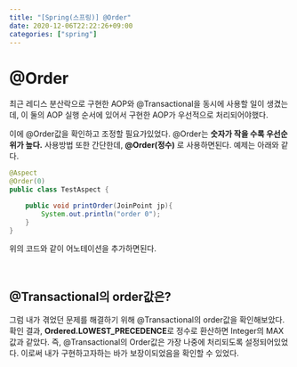 ```yaml
---
title: "[Spring(스프링)] @Order"
date: 2020-12-06T22:22:26+09:00
categories: ["spring"]
---
```


# @Order

최근 레디스 분산락으로 구현한 AOP와 @Transactional을 동시에 사용할 일이 생겼는데, 이 둘의 AOP 실행 순서에 있어서 구현한 AOP가 우선적으로 처리되어야했다.

이에 @Order값을 확인하고 조정할 필요가있었다. @Order는 **숫자가 작을 수록 우선순위가 높다.** 사용방법 또한 간단한데, **@Order(정수)** 로 사용하면된다. 예제는 아래와 같다.

~~~java
@Aspect
@Order(0)
public class TestAspect {

    public void printOrder(JoinPoint jp){
        System.out.println("order 0");
    }
}
~~~

위의 코드와 같이 어노테이션을 추가하면된다.

<br>

## @Transactional의 order값은?

그럼 내가 겪었던 문제를 해결하기 위해 @Transactional의 order값을 확인해보았다. 확인 결과, **Ordered.LOWEST_PRECEDENCE**로 정수로 환산하면 Integer의 MAX 값과 같았다. 즉, @Transactional의 Order값은 가장 나중에 처리되도록 설정되어있었다. 이로써 내가 구현하고자하는 바가 보장이되었음을 확인할 수 있었다.